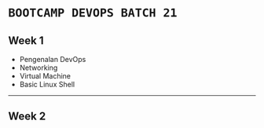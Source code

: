 ﻿# `BOOTCAMP DEVOPS BATCH 21` 



## Week 1

- Pengenalan DevOps
- Networking
- Virtual Machine
- Basic Linux Shell

---

## Week 2

